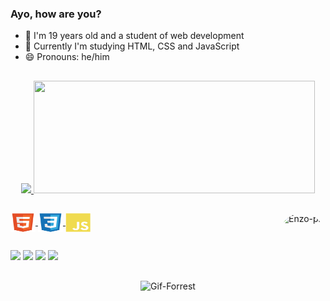 ### Ayo, how are you?<br>

- 🚧 I'm 19 years old and a student of web development
- 🌱 Currently I'm studying HTML, CSS and JavaScript
- 😄 Pronouns: he/him

##

<div align="center">
  <a href="https://github.com/enzofagundz">
  <img height="180em" src="https://github-readme-stats.vercel.app/api?username=enzofagundz&show_icons=true&theme=dark&include_all_commits=true&count_private=true"/>
  <img height="180em" width="450px" src="https://github-readme-stats.vercel.app/api/top-langs/?username=enzofagundz&layout=compact&langs_count=7&theme=dark"/>
</div>
  
  ##
  
<div style="display: inline_block">
  <img align="center" alt="Enzo-HTML" height="30" width="40" src="https://raw.githubusercontent.com/devicons/devicon/master/icons/html5/html5-original.svg">
  <img align="center" alt="Enzo-CSS" height="30" width="40" src="https://raw.githubusercontent.com/devicons/devicon/master/icons/css3/css3-original.svg">
  <img align="center" alt="Enzo-Js" height="30" width="40" src="https://raw.githubusercontent.com/devicons/devicon/master/icons/javascript/javascript-plain.svg">
  <img align="right" alt="Enzo-pic" height="100" style="border-radius:50px;" src="https://cdn.discordapp.com/attachments/795807906561785886/900729710814838804/Webp.net-gifmaker.gif">
</div>
  
  ##
  
 <div> 
  <a href="mailto:enzo.fagundes014@gmail.com"><img src="https://img.shields.io/badge/Gmail-D14836?style=for-the-badge&logo=gmail&logoColor=white" target="_blank"></a>
  <a href="https://medium.com/enzofagundz"><img src="https://img.shields.io/badge/Medium-12100E?style=for-the-badge&logo=medium&logoColor=white" target ="_blank"></a>
  <a href="https://www.linkedin.com/in/enzofagundz"><img src="https://img.shields.io/badge/-LinkedIn-%230077B5?style=for-the-badge&logo=linkedin&logoColor=white" target="_blank"></a>
  <a href="https://www.facebook.com/enzofagundz"><img src="https://img.shields.io/badge/Facebook-1877F2?style=for-the-badge&logo=facebook&logoColor=white" target="_blank"></a>
 </div>
  
  ##

<div align="center">
  <img alt="Gif-Forrest" height="335" src="http://24.media.tumblr.com/tumblr_me95gqUMfB1rmn4xao1_500.gif?">
  </div>
